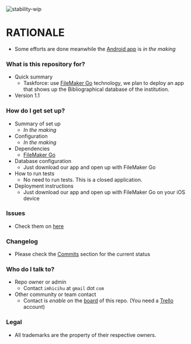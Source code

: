 ![stability-wip](https://bitbucket.org/repo/ekyaeEE/images/477405737-stability_work_in_progress.png)

# RATIONALE #

* Some efforts are done meanwhile the [Android app](https://bitbucket.org/imhicihu/bibliographical-hybrid-mobile-app) is _in the making_

### What is this repository for? ###

* Quick summary
    - Taskforce: use [FileMaker Go](https://apps.apple.com/app/filemaker-go-17/id1274628191) technology, we plan to deploy an app that shows up the Bibliographical database of the institution.
* Version 1.1

### How do I get set up? ###

* Summary of set up
    - _In the making_
* Configuration
    - _In the making_
* Dependencies
    - [FileMaker Go](https://itunes.apple.com/us/app/filemaker-go-17/id1274628191?mt=8)
* Database configuration
    - Just download our app and open up with FileMaker Go
* How to run tests
    - No need to run tests. This is a closed application. 
* Deployment instructions
    - Just download our app and open up with FileMaker Go on your iOS device

### Issues ###

* Check them on [here](https://bitbucket.org/imhicihu/bibliographic-data-on-ios-devices/issues)

### Changelog ###

* Please check the [Commits](https://bitbucket.org/imhicihu/bibliographic-data-on-ios-devices/commits/https://bitbucket.org/imhicihu/XXXXXXXXXXXXXXXX/commits/) section for the current status


### Who do I talk to? ###

* Repo owner or admin
    - Contact `imhicihu` at `gmail` dot `com`
* Other community or team contact
    - Contact is _enable_ on the [board](https://bitbucket.org/imhicihu/bibliographic-data-on-ios-devices/addon/trello/trello-board) of this repo. (You need a [Trello](https://trello.com/) account)


### Legal ###

* All trademarks are the property of their respective owners.